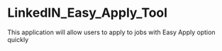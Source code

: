 # LinkedIN_Easy_Apply_Tool
This application will allow users to apply to jobs with Easy Apply option quickly
